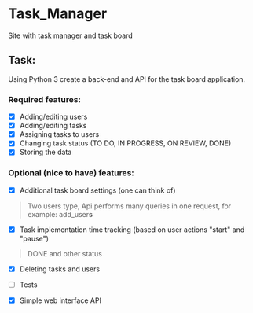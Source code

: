 # Task_Manager
Site with task manager and task board

## Task:
Using Python 3 create a back-end and API for the task board application.

### Required features:

- [x] Adding/editing users
- [x] Adding/editing tasks
- [x] Assigning tasks to users
- [x] Changing task status (TO DO, IN PROGRESS, ON REVIEW, DONE)
- [x] Storing the data

### Optional (nice to have) features:

- [x] Additional task board settings (one can think of)
>Two users type, Api performs many queries in one request, for example: add_user**s**

- [x] Task implementation time tracking (based on user actions "start" and "pause")
>DONE and other status

- [x] Deleting tasks and users

- [ ] Tests

- [x] Simple web interface API
